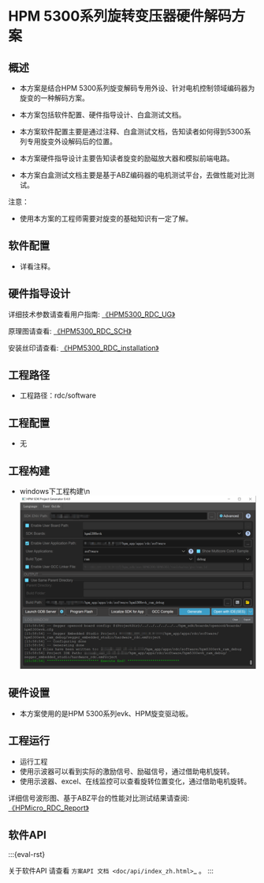 # HPM 5300系列旋转变压器硬件解码方案


## 概述

- 本方案是结合HPM 5300系列旋变解码专用外设、针对电机控制领域编码器为旋变的一种解码方案。

- 本方案包括软件配置、硬件指导设计、白盒测试文档。

- 本方案软件配置主要是通过注释、白盒测试文档，告知读者如何得到5300系列专用旋变外设解码后的位置。

- 本方案硬件指导设计主要告知读者旋变的励磁放大器和模拟前端电路。

- 本方案白盒测试文档主要是基于ABZ编码器的电机测试平台，去做性能对比测试。

注意：
- 使用本方案的工程师需要对旋变的基础知识有一定了解。

## 软件配置

 - 详看注释。

## 硬件指导设计

详细技术参数请查看用户指南: [《HPM5300_RDC_UG》](doc/HPM5300_RDC_UG.pdf)

原理图请查看: [《HPM5300_RDC_SCH》](doc/HPM5300_RDC_SCH.pdf)

安装丝印请查看: [《HPM5300_RDC_installation》](doc/HPM5300_RDC_installation.pdf)

## 工程路径

- 工程路径：rdc/software


## 工程配置
- 无

## 工程构建

- windows下工程构建\n
![WIN构建](doc/api/assets/RDC_build.png)

## 硬件设置

- 本方案使用的是HPM 5300系列evk、HPM旋变驱动板。


## 工程运行

- 运行工程
- 使用示波器可以看到实际的激励信号、励磁信号，通过借助电机旋转。
- 使用示波器、excel、在线监控可以查看旋转位置变化，通过借助电机旋转。

详细信号波形图、基于ABZ平台的性能对比测试结果请查阅:[《HPMicro_RDC_Report》](doc/HPMicro_RDC_Report.pdf)


## 软件API

:::{eval-rst}

关于软件API 请查看 `方案API 文档 <doc/api/index_zh.html>`_ 。
:::